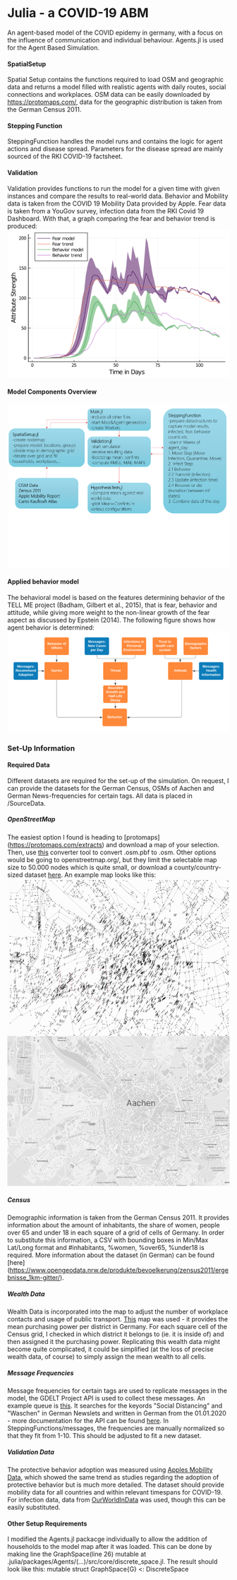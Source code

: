 # Julia - a COVID-19 ABM

An agent-based model of the COVID epidemy in germany, with a focus on the influence of communication and individual behaviour. Agents.jl is used for the Agent Based Simulation.

#### SpatialSetup 
Spatial Setup contains the functions required to load OSM and geographic data and returns a model filled with realistic agents with daily routes, social connections and workplaces. OSM data can be easily downloaded by https://protomaps.com/, data for the geographic distribution is taken from the German Census 2011.

#### Stepping Function
SteppingFunction handles the model runs and contains the logic for agent actions and disease spread. Parameters for the disease spread are mainly sourced of the RKI COVID-19 factsheet.

#### Validation
Validation provides functions to run the model for a given time with given instances and compare the results to real-world data. Behavior and Mobility data is taken from the COVID 19 Mobility Data provided by Apple. Fear data is taken from a YouGov survey, infection data from the RKI Covid 19 Dashboard.
With that, a graph comparing the fear and behavior trend is produced:
![Fear and behavior Aachen](Graphics/Fear_behavior_h1.png?raw=true "Fear and behavior Aachen")

#### Model Components Overview
![Chart of model components](Graphics/ModelComponents.png?raw=true "Model Components Overview")

#### Applied behavior model
The behavioral model is based on the features determining behavior of the TELL ME project (Badham, Gilbert et al., 2015), that is fear, behavior and attitude, while giving more weight to the non-linear growth of the fear aspect as discussed by Epstein (2014). The following figure shows how agent behavior is determined:
![Behavioral model](Graphics/BehaviorModel.png?raw=true "Behavioral Model")

### Set-Up Information

#### Required Data
Different datasets are required for the set-up of the simulation. On request, I can provide the datasets for the German Census, OSMs of Aachen and German News-frequencies for certain tags. All data is placed in /SourceData.

##### OpenStreetMap
The easiest option I found is heading to [protomaps] (https://protomaps.com/extracts) and download a map of your selection. Then, use [this](https://wiki.openstreetmap.org/wiki/Osmconvert) converter tool to convert .osm.pbf to .osm. Other options would be going to openstreetmap.org/, but they limit the selectable map size to 50.000 nodes which is quite small, or download a county/country-sized dataset [here](https://download.geofabrik.de/).
An example map looks like this:
![Comparison chart of the maps of Aachen](Graphics/map_comparison.png?raw=true "Map Comparison")

##### Census
Demographic information is taken from the German Census 2011. It provides information about the amount of inhabitants, the share of women, people over 65 and under 18 in each square of a grid of cells of Germany. In order to substitute this information, a CSV with bounding boxes in Min/Max Lat/Long format and #inhabitants, %women, %over65, %under18 is required. More information about the dataset (in German) can be found [here] (https://www.opengeodata.nrw.de/produkte/bevoelkerung/zensus2011/ergebnisse_1km-gitter/).

##### Wealth Data
Wealth Data is incorporated into the map to adjust the number of workplace contacts and usage of public transport. [This](https://iw.carto.com/viz/71f414f4-ad68-4c60-aad8-0e4af400080c/public_map) map was used - it provides the mean purchasing power per district in Germany. For each square cell of the Census grid, I checked in which district it belongs to (ie. it is inside of) and then assigned it the purchasing power. Replicating this wealth data might become quite complicated, it could be simplified (at the loss of precise wealth data, of course) to simply assign the mean wealth to all cells.

##### Message Frequencies
Message frequencies for certain tags are used to replicate messages in the model, the GDELT Project API is used to collect these messages. An example queue is [this](https://api.gdeltproject.org/api/v2/doc/doc?query=(social%20distancing%20OR%20waschen%20OR%20tragen)%20%22covid%22&mode=timelinevolinfo&TIMELINESMOOTH=5&sourcecountry:germany&TIMERES=day&sourcelanguage:german&STARTDATETIME=20200101000000). It searches for the keyords "Social Distancing" and "Waschen" in German Newslets and written in German from the 01.01.2020 - more documentation for the API can be found [here](https://blog.gdeltproject.org/gdelt-doc-2-0-api-debuts/).
In SteppingFunctions/messages, the frequencies are manually normalized so that they fit from 1-10. This should be adjusted to fit a new dataset.

##### Validation Data
The protective behavior adoption was measured using [Apples Mobility Data](https://covid19.apple.com/mobility), which showed the same trend as studies regarding the adoption of protective behavior but is much more detailed. The dataset should provide mobility data for all countries and within relevant timespans for COVID-19.
For infection data, data from [OurWorldInData](https://ourworldindata.org/coronavirus-source-data) was used, though this can be easily substituted.

#### Other Setup Requirements
I modified the Agents.jl packacge individually to allow the addition of households to the model map after it was loaded. This can be done by making line the GraphSpace(line 26) mutable at .julia/packages/Agents/(...)/src/core/discrete_space.jl. The result should look like this: mutable struct GraphSpace{G} <: DiscreteSpace
